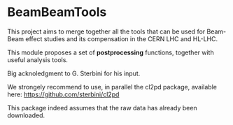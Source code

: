 # BeamBeamTools
This project aims to merge together all the tools that can be used for Beam-Beam effect studies and its compensation in the CERN LHC and HL-LHC.

This module proposes a set of **postprocessing** functions, together with useful analysis tools.

Big acknoledgment to G. Sterbini for his input. 

We strongely recommend to use, in parallel the cl2pd package, available here: 
https://github.com/sterbini/cl2pd

This package indeed assumes that the raw data has already been downloaded. 
